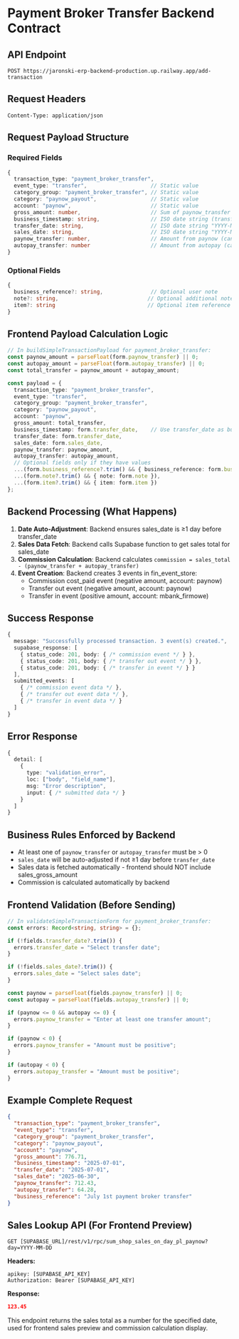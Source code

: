 # Payment Broker Transfer Backend Contract

## API Endpoint
```
POST https://jaronski-erp-backend-production.up.railway.app/add-transaction
```

## Request Headers
```
Content-Type: application/json
```

## Request Payload Structure

### Required Fields
```typescript
{
  transaction_type: "payment_broker_transfer",
  event_type: "transfer",                    // Static value
  category_group: "payment_broker_transfer", // Static value  
  category: "paynow_payout",                 // Static value
  account: "paynow",                         // Static value
  gross_amount: number,                      // Sum of paynow_transfer + autopay_transfer
  business_timestamp: string,                // ISO date string (transfer_date)
  transfer_date: string,                     // ISO date string "YYYY-MM-DD"
  sales_date: string,                        // ISO date string "YYYY-MM-DD"
  paynow_transfer: number,                   // Amount from paynow (can be 0)
  autopay_transfer: number                   // Amount from autopay (can be 0)
}
```

### Optional Fields
```typescript
{
  business_reference?: string,               // Optional user note
  note?: string,                            // Optional additional note
  item?: string                             // Optional item reference
}
```

## Frontend Payload Calculation Logic
```typescript
// In buildSimpleTransactionPayload for payment_broker_transfer:
const paynow_amount = parseFloat(form.paynow_transfer) || 0;
const autopay_amount = parseFloat(form.autopay_transfer) || 0;
const total_transfer = paynow_amount + autopay_amount;

const payload = {
  transaction_type: "payment_broker_transfer",
  event_type: "transfer",
  category_group: "payment_broker_transfer", 
  category: "paynow_payout",
  account: "paynow",
  gross_amount: total_transfer,
  business_timestamp: form.transfer_date,    // Use transfer_date as business_timestamp
  transfer_date: form.transfer_date,
  sales_date: form.sales_date,
  paynow_transfer: paynow_amount,
  autopay_transfer: autopay_amount,
  // Optional fields only if they have values
  ...(form.business_reference?.trim() && { business_reference: form.business_reference }),
  ...(form.note?.trim() && { note: form.note }),
  ...(form.item?.trim() && { item: form.item })
};
```

## Backend Processing (What Happens)
1. **Date Auto-Adjustment**: Backend ensures sales_date is ≥1 day before transfer_date
2. **Sales Data Fetch**: Backend calls Supabase function to get sales total for sales_date
3. **Commission Calculation**: Backend calculates `commission = sales_total - (paynow_transfer + autopay_transfer)`
4. **Event Creation**: Backend creates 3 events in fin_event_store:
   - Commission cost_paid event (negative amount, account: paynow)
   - Transfer out event (negative amount, account: paynow) 
   - Transfer in event (positive amount, account: mbank_firmowe)

## Success Response
```typescript
{
  message: "Successfully processed transaction. 3 event(s) created.",
  supabase_response: [
    { status_code: 201, body: { /* commission event */ } },
    { status_code: 201, body: { /* transfer out event */ } },
    { status_code: 201, body: { /* transfer in event */ } }
  ],
  submitted_events: [
    { /* commission event data */ },
    { /* transfer out event data */ },
    { /* transfer in event data */ }
  ]
}
```

## Error Response
```typescript
{
  detail: [
    {
      type: "validation_error",
      loc: ["body", "field_name"],
      msg: "Error description",
      input: { /* submitted data */ }
    }
  ]
}
```

## Business Rules Enforced by Backend
- At least one of `paynow_transfer` or `autopay_transfer` must be > 0
- `sales_date` will be auto-adjusted if not ≥1 day before `transfer_date`
- Sales data is fetched automatically - frontend should NOT include sales_gross_amount
- Commission is calculated automatically by backend

## Frontend Validation (Before Sending)
```typescript
// In validateSimpleTransactionForm for payment_broker_transfer:
const errors: Record<string, string> = {};

if (!fields.transfer_date?.trim()) {
  errors.transfer_date = "Select transfer date";
}

if (!fields.sales_date?.trim()) {
  errors.sales_date = "Select sales date";  
}

const paynow = parseFloat(fields.paynow_transfer) || 0;
const autopay = parseFloat(fields.autopay_transfer) || 0;

if (paynow <= 0 && autopay <= 0) {
  errors.paynow_transfer = "Enter at least one transfer amount";
}

if (paynow < 0) {
  errors.paynow_transfer = "Amount must be positive";
}

if (autopay < 0) {
  errors.autopay_transfer = "Amount must be positive";
}
```

## Example Complete Request
```json
{
  "transaction_type": "payment_broker_transfer",
  "event_type": "transfer",
  "category_group": "payment_broker_transfer",
  "category": "paynow_payout", 
  "account": "paynow",
  "gross_amount": 776.71,
  "business_timestamp": "2025-07-01",
  "transfer_date": "2025-07-01",
  "sales_date": "2025-06-30",
  "paynow_transfer": 712.43,
  "autopay_transfer": 64.28,
  "business_reference": "July 1st payment broker transfer"
}
```

## Sales Lookup API (For Frontend Preview)
```
GET [SUPABASE_URL]/rest/v1/rpc/sum_shop_sales_on_day_pl_paynow?day=YYYY-MM-DD
```

**Headers:**
```
apikey: [SUPABASE_API_KEY]
Authorization: Bearer [SUPABASE_API_KEY]
```

**Response:**
```json
123.45
```

This endpoint returns the sales total as a number for the specified date, used for frontend sales preview and commission calculation display.